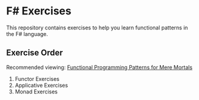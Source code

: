 # F# Exercises

This repository contains exercises to help you learn functional patterns in the F# language.

## Exercise Order
Recommended viewing: [Functional Programming Patterns for Mere Mortals][1]
1. Functor Exercises
2. Applicative Exercises
3. Monad Exercises

[1]: https://www.youtube.com/watch?v=v9QGWbGppis
